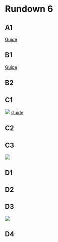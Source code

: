 # Rundown 6

## A1

[Guide](https://youtu.be/9XijRULTI-Y)

## B1

[Guide](https://www.youtube.com/watch?v=UIR_63PuFgM)

## B2

## C1

[![](https://steamah.com/wp-content/uploads/2021/12/1639984745.jpg)](https://steamah.com/wp-content/uploads/2021/12/1639984745.jpg)
[Guide](https://www.youtube.com/watch?v=55G3WmkHgHM)

## C2

## C3

[![](https://i.redd.it/528i706t76981.jpg)](https://i.redd.it/528i706t76981.jpg)

## D1

## D2

## D3

[![](https://i.redd.it/n0vg4js2ts881.jpg)](https://i.redd.it/n0vg4js2ts881.jpg)

## D4